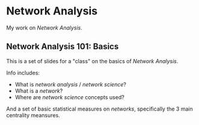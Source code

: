 # Network Analysis

My work on *Network Analysis*.

## Network Analysis 101: Basics

This is a set of slides for a "class" on the basics of *Network Analysis*.

Info includes:

- What is *network analysis* / *network science*?
- What is a *network*?
- Where are *network science* concepts used?

And a set of basic statistical measures on *networks*, specifically the 3 main centrality meansures.
